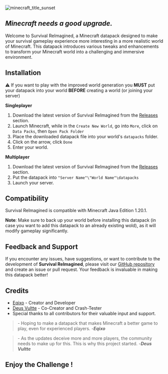 ![minecraft_title_sunset](https://github.com/Eqixo/Survival-ReImagined/assets/93474951/4d533fed-56ec-4c3b-8556-4c6582262e3b)

## _Minecraft needs a good upgrade._

Welcome to Survival ReImagined, a Minecraft datapack designed to make your survival gameplay experience more interesting in a more realistic world of Minecraft. This datapack introduces various tweaks and enhancements to transform your Minecraft world into a challenging and immersive environment.

## Installation

⚠️ If you want to play with the improved world generation you **MUST** put your datapack into your world **BEFORE** creating a world (or joining your server)

**Singleplayer**

1. Download the latest version of Survival ReImagined from the [Releases](https://github.com/Eqixo/Survival-ReImagined/releases) section.
2. Launch Minecraft, while in the `Create New World`, go into `More`, click on `Data Packs`, then `Open Pack Folder`
3. Place the downloaded datapack file into your world's `datapacks` folder.
4. Click on the arrow, click `Done`
5. Enter your world.

**Multiplayer**

1. Download the latest version of Survival ReImagined from the [Releases](https://github.com/Eqixo/Survival-ReImagined/releases) section.
2. Put the datapack into `"Server Name"\"World Name"\datapacks`
3. Launch your server.

## Compatibility

Survival ReImagined is compatible with Minecraft Java Edition 1.20.1.

**Note**: Make sure to back up your world before installing this datapack (in case you want to add this datapack to an already existing wold), as it will modify gameplay significantly.

## Feedback and Support

If you encounter any issues, have suggestions, or want to contribute to the development of **Survival ReImagined**, please visit our [GitHub repository](https://github.com/Eqixo/Survival-ReImagined) and create an issue or pull request. Your feedback is invaluable in making this datapack better!

## Credits

- [Eqixo](https://github.com/Eqixo) - Creator and Developer
- [Deus Vultte](https://github.com/DeusVultte) - Co-Creator and Crash-Tester
- Special thanks to all contributors for their valuable input and support.

> \- Hoping to make a datapack that makes Minecraft a better game to play, even for experienced players. -***Eqixo***

> \- As the updates deceive more and more players, the community needs to make up for this. This is why this project started. -***Deus Vultte***

## Enjoy the Challenge !
